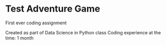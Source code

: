 # Test Adventure Game
First ever coding assignment

Created as part of Data Science in Python class
Coding experience at the time: 1 month
